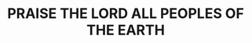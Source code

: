 ---
capo: 0
id: 0
lang: en-us
page: '56'
step: pre
subtitle: ''
tags: []
title: PRAISE THE LORD ALL PEOPLES OF THE EARTH
---